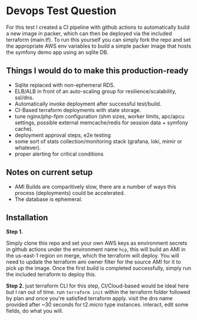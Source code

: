 Devops Test Question
========================

For this test I created a CI pipeline with github actions to automatically build a new image in packer, which can then be deployed via the included terraform (main.tf). To run this yourself you can simply fork the repo and set the appropriate AWS env variables to build a simple packer image that hosts the symfony demo app using an sqlite DB. 

Things I would do to make this production-ready
------------

  * Sqlite replaced with non-ephemeral RDS.
  * ELB/ALB in front of an auto-scaling group for resilience/scalability, ssl/dns.
  * Automatically invoke deployment after successful test/build.
  * CI-Based terraform deployments with state storage.
  * tune nginx/php-fpm configuration (shm sizes, worker limits, apc/apcu settings, possible external memcache/redis for session data + symfony cache).
  * deployment approval steps, e2e testing
  * some sort of stats collection/monitoring stack (grafana, loki, mimir or whatever).
  * proper alerting for critical conditions 

Notes on current setup
----------
* AMI Builds are comparitively slow, there are a number of ways this process (deployments) could be accelerated.
* The database is ephemeral. 

Installation
------------

**Step 1.**

Simply clone this repo and set your own AWS keys as environment secrets in github actions under the environment name `hcp`, this will build an AMI in the us-east-1 region on merge, which the terraform will deploy. You will need to update the terraform ami owner filter for the source AMI for it to pick up the image. Once the first build is completed successfully, simply run the included terraform to deploy this. 

**Step 2.** 
just terraform CLI for this step, CI/Cloud-based would be ideal here but I ran out of time.
run `terraform init` within the terraform folder followed by plan and once you're satisfied terraform apply.
visit the dns name provided after ~30 seconds for t2.micro type instances. interact, edit some fields, do what you will. 
